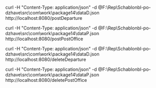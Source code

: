 curl -H "Content-Type: application/json" -d @F:\Rep\Schablonbl-po-dzhave\src\com\work\package14\dataD.json http://localhost:8080/postDeparture

curl -H "Content-Type: application/json" -d @F:\Rep\Schablonbl-po-dzhave\src\com\work\package14\dataP.json http://localhost:8080/postPostOffice

curl -H "Content-Type: application/json" -d @F:\Rep\Schablonbl-po-dzhave\src\com\work\package14\dataD.json http://localhost:8080/deleteDeparture

curl -H "Content-Type: application/json" -d @F:\Rep\Schablonbl-po-dzhave\src\com\work\package14\dataP.json http://localhost:8080/deletePostOffice
